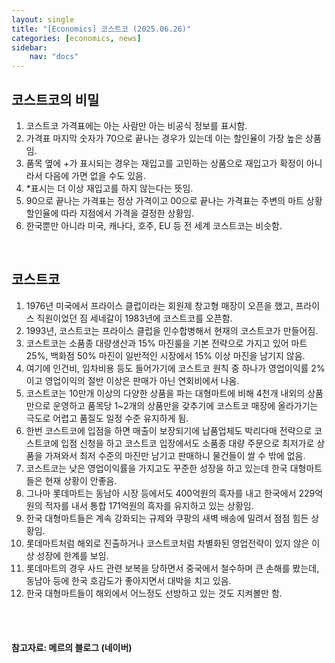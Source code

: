 ```yaml
---
layout: single
title: "[Economics] 코스트코 (2025.06.26)"
categories: [economics, news]
sidebar:
    nav: "docs"
---
```


## 코스트코의 비밀
1. 코스트코 가격표에는 아는 사람만 아는 비공식 정보를 표시함.
1. 가격표 마지막 숫자가 70으로 끝나는 경우가 있는데 이는 할인율이 가장 높은 상품임.
1. 품목 옆에 +가 표시되는 경우는 재입고를 고민하는 상품으로 재입고가 확정이 아니라서 다음에 가면 없을 수도 있음.
1. *표시는 더 이상 재입고를 하지 않는다는 뜻임.
1. 90으로 끝나는 가격표는 정상 가격이고 00으로 끝나는 가격표는 주변의 마트 상황 할인율에 따라 지점에서 가격을 결정한 상황임.
1. 한국뿐만 아니라 미국, 캐나다, 호주, EU 등 전 세계 코스트코는 비슷함.

<br/>

## 코스트코
1. 1976년 미국에서 프라이스 클럽이라는 회원제 창고형 매장이 오픈을 했고, 프라이스 직원이었던 짐 세네갈이 1983년에 코스트코를 오픈함.
1. 1993년, 코스트코는 프라이스 클럽을 인수합병해서 현재의 코스트코가 만들어짐.
1. 코스트코는 소품종 대량생산과 15% 마진룰을 기본 전략으로 가지고 있어 마트 25%, 백화점 50% 마진이 일반적인 시장에서 15% 이상 마진을 남기지 않음.
1. 여기에 인건비, 임차비용 등도 들어가기에 코스트코 원칙 중 하나가 영업이익률 2%이고 영업이익의 절반 이상은 판매가 아닌 연회비에서 나옴.
1. 코스트코는 10만개 이상의 다양한 상품을 파는 대형마트에 비해 4천개 내외의 상품만으로 운영하고 품목당 1~2개의 상품만을 갖추기에 코스트코 매장에 올라가기는 극도로 어렵고 품질도 일정 수준 유지하게 됨.
1. 한번 코스트코에 입점을 하면 매출이 보장되기에 납품업체도 박리다매 전략으로 코스트코에 입점 신청을 하고 코스트코 입장에서도 소품종 대량 주문으로 최저가로 상품을 가져와서 최저 수준의 마진만 남기고 판매하니 물건들이 쌀 수 밖에 없음.
1. 코스트코는 낮은 영업이익률을 가지고도 꾸준한 성장을 하고 있는데 한국 대형마트들은 현재 상황이 안좋음.
1. 그나마 롯데마트는 동남아 시장 등에서도 400억원의 흑자를 내고 한국에서 229억원의 적자를 내서 통합 171억원의 흑자를 유지하고 있는 상황임.
1. 한국 대형마트들은 계속 강화되는 규제와 쿠팡의 새벽 배송에 밀려서 점점 힘든 상황임.
1. 롯데마트처럼 해외로 진출하거나 코스트코처럼 차별화된 영업전략이 있지 않은 이상 성장에 한계를 보임.
1. 롯데마트의 경우 사드 관련 보복을 당하면서 중국에서 철수하며 큰 손해를 봤는데, 동남아 등에 한국 호감도가 좋아지면서 대박을 치고 있음.
1. 한국 대형마트들이 해외에서 어느정도 선방하고 있는 것도 지켜볼만 함.



<br/>
<br/>

#### 참고자료: 메르의 블로그 (네이버)